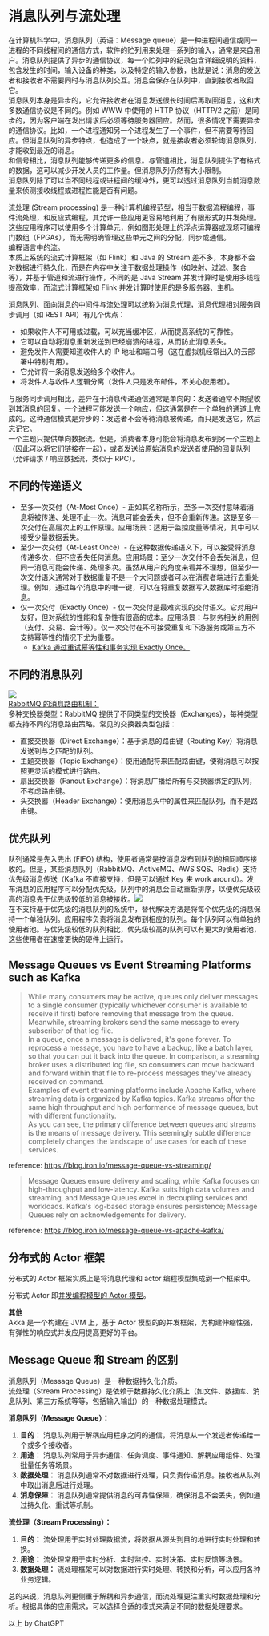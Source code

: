 # 消息队列与流处理
在计算机科学中，消息队列（英语：Message queue）是一种进程间通信或同一进程的不同线程间的通信方式，软件的贮列用来处理一系列的输入，通常是来自用户。消息队列提供了异步的通信协议，每一个贮列中的纪录包含详细说明的资料，包含发生的时间，输入设备的种类，以及特定的输入参数，也就是说：消息的发送者和接收者不需要同时与消息队列交互。消息会保存在队列中，直到接收者取回它。  
消息队列本身是异步的，它允许接收者在消息发送很长时间后再取回消息，这和大多数通信协议是不同的。例如 WWW 中使用的 HTTP 协议（HTTP/2 之前）是同步的，因为客户端在发出请求后必须等待服务器回应。然而，很多情况下需要异步的通信协议。比如，一个进程通知另一个进程发生了一个事件，但不需要等待回应。但消息队列的异步特点，也造成了一个缺点，就是接收者必须轮询消息队列，才能收到最近的消息。  
和信号相比，消息队列能够传递更多的信息。与管道相比，消息队列提供了有格式的数据，这可以减少开发人员的工作量。但消息队列仍然有大小限制。  
消息队列除了可以当不同线程或进程间的缓冲外，更可以透过消息队列当前消息数量来侦测接收线程或进程性能是否有问题。  


流处理 (Stream processing) 是一种计算机编程范型，相当于数据流程编程，事件流处理，和反应式编程，其允许一些应用更容易地利用了有限形式的并发处理。这些应用程序可以使用多个计算单元，例如图形处理上的浮点运算器或现场可编程门数组（FPGAs），而无需明确管理这些单元之间的分配，同步或通信。  
编程语言中的[流](./../../Tool%20Sets/Stream.java)。  
本质上系统的流式计算框架（如 Flink）和 Java 的 Stream 差不多，本身都不会对数据进行持久化，而是在内存中关注于数据处理操作（如映射、过滤、聚合等），并基于管道和流进行操作，不同的是 Java Stream 并发计算时是使用多线程提高效率，而流式计算框架如 Flink 并发计算时使用的是多服务器、主机。  


消息队列、面向消息的中间件与流处理可以统称为消息代理，消息代理相对服务同步调用（如 REST API）有几个优点：
* 如果收件人不可用或过载，可以充当缓冲区，从而提高系统的可靠性。
* 它可以自动将消息重新发送到已经崩溃的进程，从而防止消息丢失。
* 避免发件人需要知道收件人的 IP 地址和端口号（这在虚拟机经常出入的云部署中特别有用）。
* 它允许将一条消息发送给多个收件人。
* 将发件人与收件人逻辑分离（发件人只是发布邮件，不关心使用者）。

与服务同步调用相比，差异在于消息传递通信通常是单向的：发送者通常不期望收到其消息的回复。一个进程可能发送一个响应，但这通常是在一个单独的通道上完成的。这种通信模式是异步的：发送者不会等待消息被传递，而只是发送它，然后忘记它。  
一个主题只提供单向数据流。但是，消费者本身可能会将消息发布到另一个主题上（因此可以将它们链接在一起），或者发送给原始消息的发送者使用的回复队列（允许请求 / 响应数据流，类似于 RPC）。  

## 不同的传递语义
* 至多一次交付（At-Most Once）- 正如其名称所示，至多一次交付意味着消息将被传递、处理不止一次。消息可能会丢失，但不会重新传递。这是至多一次交付在高层次上的工作原理。应用场景：适用于监控度量等情况，其中可以接受少量数据丢失。
* 至少一次交付（At-Least Once）- 在这种数据传递语义下，可以接受将消息传递多次，但不应丢失任何消息。应用场景：至少一次交付不会丢失消息，但同一消息可能会传递、处理多次。虽然从用户的角度来看并不理想，但至少一次交付语义通常对于数据重复不是一个大问题或者可以在消费者端进行去重处理。例如，通过每个消息中的唯一键，可以在将重复数据写入数据库时拒绝消息。
* 仅一次交付（Exactly Once）- 仅一次交付是最难实现的交付语义。它对用户友好，但对系统的性能和复杂性有很高的成本。应用场景：与财务相关的用例（支付、交易、会计等）。仅一次交付在不可接受重复和下游服务或第三方不支持幂等性的情况下尤为重要。
  * [Kafka 通过重试幂等性和事务实现 Exactly Once。](https://www.lixueduan.com/posts/kafka/10-exactly-once-impl/)
  
## 不同的消息队列
![](./different-message-queues.jpeg)  
[RabbitMQ 的消息路由机制：](https://www.51cto.com/article/715429.html)  
多种交换器类型：RabbitMQ 提供了不同类型的交换器（Exchanges），每种类型都支持不同的消息路由策略。常见的交换器类型包括：
* 直接交换器（Direct Exchange）：基于消息的路由键（Routing Key）将消息发送到与之匹配的队列。
* 主题交换器（Topic Exchange）：使用通配符来匹配路由键，使得消息可以按照更灵活的模式进行路由。
* 扇出交换器（Fanout Exchange）：将消息广播给所有与交换器绑定的队列，不考虑路由键。
* 头交换器（Header Exchange）：使用消息头中的属性来匹配队列，而不是路由键。
  
## 优先队列
队列通常是先入先出 (FIFO) 结构，使用者通常是按消息发布到队列的相同顺序接收的。但是，某些消息队列（RabbitMQ、ActiveMQ、AWS SQS、Redis）支持优先级消息传送（Kafka 不直接支持，但是可以通过 Key 来 work around）。发布消息的应用程序可以分配优先级。队列中的消息会自动重新排序，以便优先级较高的消息先于优先级较低的消息被接收。![](./priority-queue-pattern.png)  
在不支持基于优先级的消息队列的系统中，替代解决方法是将每个优先级的消息保持一个单独队列。应用程序负责将消息发布到相应的队列。每个队列可以有单独的使用者池。与优先级较低的队列相比，优先级较高的队列可以有更大的使用者池，这些使用者在速度更快的硬件上运行。  
  
## Message Queues vs Event Streaming Platforms such as Kafka
> While many consumers may be active, queues only deliver messages to a single consumer (typically whichever consumer is available to receive it first) before removing that message from the queue. Meanwhile, streaming brokers send the same message to every subscriber of that log file.  
> In a queue, once a message is delivered, it's gone forever. To reprocess a message, you have to have a backup, like a batch layer, so that you can put it back into the queue. In comparison, a streaming broker uses a distributed log file, so consumers can move backward and forward within that file to re-process messages they've already received on command.  
> Examples of event streaming platforms include Apache Kafka, where streaming data is organized by Kafka topics. Kafka streams offer the same high throughput and high performance of message queues, but with different functionality.  
> As you can see, the primary difference between queues and streams is the means of message delivery. This seemingly subtle difference completely changes the landscape of use cases for each of these services.  

reference: https://blog.iron.io/message-queue-vs-streaming/  

> Message Queues ensure delivery and scaling, while Kafka focuses on high-throughput and low-latency. Kafka suits high data volumes and streaming, and Message Queues excel in decoupling services and workloads. Kafka's log-based storage ensures persistence; Message Queues rely on acknowledgements for delivery.  

reference: https://blog.iron.io/message-queue-vs-apache-kafka/  

## 分布式的 Actor 框架
分布式的 Actor 框架实质上是将消息代理和 actor 编程模型集成到一个框架中。  

分布式 Actor 即[并发编程模型的 Actor 模型](../../Computer%20System%20Layer/并发编程模型.md#Actor-模型)。  

**其他**  
Akka 是一个构建在 JVM 上，基于 Actor 模型的的并发框架，为构建伸缩性强，有弹性的响应式并发应用提高更好的平台。  

## Message Queue 和 Stream 的区别
消息队列（Message Queue）是一种数据持久化介质。  
流处理（Stream Processing）是依赖于数据持久化介质上（如文件、数据库、消息队列、第三方系统等等，包括输入输出）的一种数据处理模式。  

**消息队列（Message Queue）：**
1. **目的：** 消息队列用于解耦应用程序之间的通信，将消息从一个发送者传递给一个或多个接收者。
2. **用途：** 消息队列常用于异步通信、任务调度、事件通知、解耦应用组件、处理批量任务等场景。
3. **数据处理：** 消息队列通常不对数据进行处理，只负责传递消息。接收者从队列中取出消息后进行处理。
4. **消息保障：** 消息队列通常提供消息的可靠性保障，确保消息不会丢失，例如通过持久化、重试等机制。

**流处理（Stream Processing）：**
1. **目的：** 流处理用于实时处理数据流，将数据从源头到目的地进行实时处理和转换。
2. **用途：** 流处理常用于实时分析、实时监控、实时决策、实时反馈等场景。
3. **数据处理：** 流处理框架可以对数据进行实时处理、转换和分析，可以应用各种业务逻辑。

总的来说，消息队列更侧重于解耦和异步通信，而流处理更注重实时数据处理和分析。根据具体的应用需求，可以选择合适的模式来满足不同的数据处理要求。

以上 by ChatGPT  
